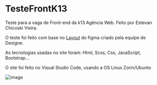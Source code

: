 # TesteFrontK13
Teste para a vaga de Front-end da k13 Agẽncia Web. Feito por Estevan Chicoski Vieira. 

O teste foi feito com base no [Layout](https://www.figma.com/design/sQ7N64xtuPpHuRi787PJFb/teste-frontend-k13?node-id=0-1&t=TNctQOQUGhYxwVcS-0) do figma criado pela equipe de Designe.

As tecnologias usadas no site foram: Html, Scss, Css, JavaScript, Bootstrap... 

O site foi feito no Visual Studio Code, usando a OS Linux Zorin/Ubunto

![image](https://github.com/EstevanChicoskiVieira/TesteFrontK13/assets/121241412/2c7b432e-c82d-4cbf-a3c5-bbe013acfc68)
